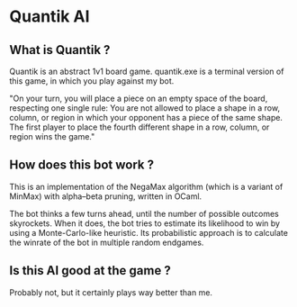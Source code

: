 # Quantik AI

## What is Quantik ?

Quantik is an abstract 1v1 board game. quantik.exe is a terminal version of this game, in which you play against my bot.

"On your turn, you will place a piece on an empty space of the board, respecting one single rule: You are not allowed to place a shape in a row, column, or region in which your opponent has a piece of the same shape. The first player to place the fourth different shape in a row, column, or region wins the game."

## How does this bot work ?

This is an implementation of the NegaMax algorithm (which is a variant of MinMax) with alpha–beta pruning, written in OCaml.

The bot thinks a few turns ahead, until the number of possible outcomes skyrockets. When it does, the bot tries to estimate its likelihood to win by using a Monte-Carlo-like heuristic. Its probabilistic approach is to calculate the winrate of the bot in multiple random endgames.

## Is this AI good at the game ?

Probably not, but it certainly plays way better than me.